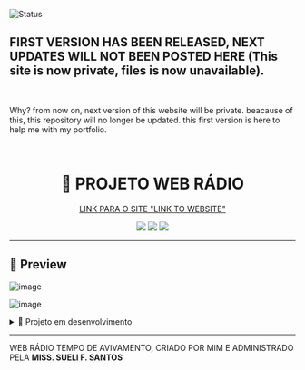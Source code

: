 ![Status](https://img.shields.io/badge/STATUS-FIRST%20VERSION%20RELEASED-RED?style=for-the-badge)
</br>
## FIRST VERSION HAS BEEN RELEASED, NEXT UPDATES WILL NOT BEEN POSTED HERE (This site is now private, files is now unavailable).
</br>
<p>Why? from now on, next version of this website will be private. beacause of this, this repository will no longer be updated. this first version is here to help me with my portfolio.<p>
</br>
<h1 align="center">🚀 PROJETO WEB RÁDIO </h1>
<p align="center"><a href="https://victorlima-legendary.github.io/TEMPO_DE_AVIVAMENTO_WEB_2/">LINK PARA O SITE "LINK TO WEBSITE"</a></p>

<p align="center">
  <img src="https://img.shields.io/badge/HTML-5-orange?style=for-the-badge" />
  <img src="https://img.shields.io/badge/CSS-3-blue?style=for-the-badge" />
  <img src="https://img.shields.io/badge/JavaScript-ES6-yellow?style=for-the-badge" />
</p>

---

## 📸 Preview
![image](https://github.com/user-attachments/assets/2a665b6f-9d92-438e-87aa-ab53861e6cd5)

![image](https://github.com/user-attachments/assets/5f186d7c-92e3-42c8-8e97-b5c0c7e9ff99)


<details>

  <summary>🚧 Projeto em desenvolvimento</summary>
  <p>O site ainda está sendo desenvolvido. feedbacks são bem-vindos!</p>
  <a href="https://victorlima-legendary.github.io/TEMPO_DE_AVIVAMENTO_WEB_2/">LINK PARA O SITE "LINK TO WEBSITE"</a>
</details>


---

<p>WEB RÁDIO TEMPO DE AVIVAMENTO, CRIADO POR MIM E ADMINISTRADO PELA <b>MISS. SUELI F. SANTOS</b></p>

<!-- ## 📂 Estrutura do Projeto

```bash
📁 meu-projeto/
├── index.html
├── style.css
└── script.js -->

